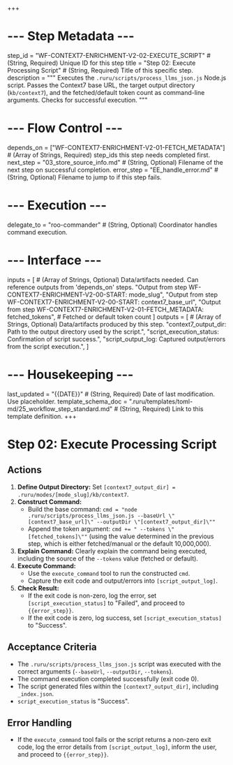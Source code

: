 +++
# --- Step Metadata ---
step_id = "WF-CONTEXT7-ENRICHMENT-V2-02-EXECUTE_SCRIPT" # (String, Required) Unique ID for this step
title = "Step 02: Execute Processing Script" # (String, Required) Title of this specific step.
description = """
Executes the `.ruru/scripts/process_llms_json.js` Node.js script. Passes the Context7 base URL, the target output directory (`kb/context7`), and the fetched/default token count as command-line arguments. Checks for successful execution.
"""

# --- Flow Control ---
depends_on = ["WF-CONTEXT7-ENRICHMENT-V2-01-FETCH_METADATA"] # (Array of Strings, Required) step_ids this step needs completed first.
next_step = "03_store_source_info.md" # (String, Optional) Filename of the next step on successful completion.
error_step = "EE_handle_error.md" # (String, Optional) Filename to jump to if this step fails.

# --- Execution ---
delegate_to = "roo-commander" # (String, Optional) Coordinator handles command execution.

# --- Interface ---
inputs = [ # (Array of Strings, Optional) Data/artifacts needed. Can reference outputs from 'depends_on' steps.
    "Output from step WF-CONTEXT7-ENRICHMENT-V2-00-START: mode_slug",
    "Output from step WF-CONTEXT7-ENRICHMENT-V2-00-START: context7_base_url",
    "Output from step WF-CONTEXT7-ENRICHMENT-V2-01-FETCH_METADATA: fetched_tokens", # Fetched or default token count
]
outputs = [ # (Array of Strings, Optional) Data/artifacts produced by this step.
    "context7_output_dir: Path to the output directory used by the script.",
    "script_execution_status: Confirmation of script success.",
    "script_output_log: Captured output/errors from the script execution.",
]

# --- Housekeeping ---
last_updated = "{{DATE}}" # (String, Required) Date of last modification. Use placeholder.
template_schema_doc = ".ruru/templates/toml-md/25_workflow_step_standard.md" # (String, Required) Link to this template definition.
+++

# Step 02: Execute Processing Script

## Actions

1.  **Define Output Directory:** Set `[context7_output_dir] = .ruru/modes/[mode_slug]/kb/context7`.
2.  **Construct Command:**
    *   Build the base command: `cmd = "node .ruru/scripts/process_llms_json.js --baseUrl \"[context7_base_url]\" --outputDir \"[context7_output_dir]\""`
    *   Append the token argument: `cmd += " --tokens \"[fetched_tokens]\""` (using the value determined in the previous step, which is either fetched/manual or the default 10,000,000).
3.  **Explain Command:** Clearly explain the command being executed, including the source of the `--tokens` value (fetched or default).
4.  **Execute Command:**
    *   Use the `execute_command` tool to run the constructed `cmd`.
    *   Capture the exit code and output/errors into `[script_output_log]`.
5.  **Check Result:**
    *   If the exit code is non-zero, log the error, set `[script_execution_status]` to "Failed", and proceed to `{{error_step}}`.
    *   If the exit code is zero, log success, set `[script_execution_status]` to "Success".

## Acceptance Criteria

*   The `.ruru/scripts/process_llms_json.js` script was executed with the correct arguments (`--baseUrl`, `--outputDir`, `--tokens`).
*   The command execution completed successfully (exit code 0).
*   The script generated files within the `[context7_output_dir]`, including `_index.json`.
*   `script_execution_status` is "Success".

## Error Handling

*   If the `execute_command` tool fails or the script returns a non-zero exit code, log the error details from `[script_output_log]`, inform the user, and proceed to `{{error_step}}`.
